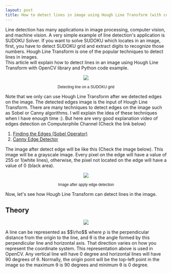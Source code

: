 ```yaml
---
layout: post
title: How to detect lines in image using Hough Line Transform (with code example)
---
```


Line detection has many applications in image processing, computer vision, and machine vision. A very simple example of line detection's application is SUDOKU Solver. If you want to solve SUDOKU which locates in an image, first, you have to detect SUDOKU grid and extract digits to recognize those numbers. Hough Line Transform is one of the popular techniques to detect lines in images.  
This article will explain how to detect lines in an image using Hough Line Transform with OpenCV library and Python code example.

<p align="center">
<img src="https://4.bp.blogspot.com/-LpibN9JZlPA/WMUON-LS8PI/AAAAAAAADUA/jVztsFF9uDYmY6BrwHa_IS67yQgn0PngwCLcB/s400/lines_detected.jpg">
</p>
<p align="center">
<span style="color: #fffff; font-family: Helvetica; font-size: 9pt;">Detecting line on a SUDOKU grid
</span>
</p>
Note that we only can use Hough Line Transform after we detected edges on the image. The detected edges image is the input of Hough Line Transform. There are many techniques to detect edges on the image such as Sobel or Canny algorithms. I will explain the idea of these techniques when I have enough time :). But here are very good explanation video of edges detection on Computerphile Channel (Check the link below)

1. [Finding the Edges (Sobel Operator)](https://www.youtube.com/watch?v=uihBwtPIBxM)  
2. [Canny Edge Detector](https://www.youtube.com/watch?v=sRFM5IEqR2w)

The image after detect edge will be like this (Check the image below). This image will be a grayscale image. Every pixel on the edge will have a value of 255 or 1(white lines), otherwise, the pixel not located on the edge will have a value of 0 (black area).

<p align="center">
<img src="https://3.bp.blogspot.com/-ZhmTf2fth34/WMVQLxOnJhI/AAAAAAAADUg/Ugkv8d6B1P8BIa2WeVJJcX_rgnfi9mAKwCLcB/s400/lines_detected.jpg">
</p>
<p align="center">
<span style="color: #fffff; font-family: Helvetica; font-size: 9pt;">Image after apply edge detection
</span>
</p>
Now, let's see how Hough Line Transform can detect lines in the image.

## Theory
<p align="center">
<img src="https://3.bp.blogspot.com/-pbru1ykUXCw/WMUU9XBFvsI/AAAAAAAADUQ/9yqq-4EgkgU-nChiof9rfTK7Yobx9Le_ACLcB/s320/2017-03-12_182658.jpg">
</p>
A line can be represented as $$\rho$$ where ρ is the perpendicular distance from the origin to the line, and θ is the angle formed by this perpendicular line and horizontal axis. That direction varies on how you represent the coordinate system. This representation above is used in OpenCV. Any vertical line will have 0 degree and horizontal lines will have 90 degrees of θ. Normally, the origin point will be the top-left point in the image so the maximum θ is 90 degrees and minimum θ is 0 degree.
